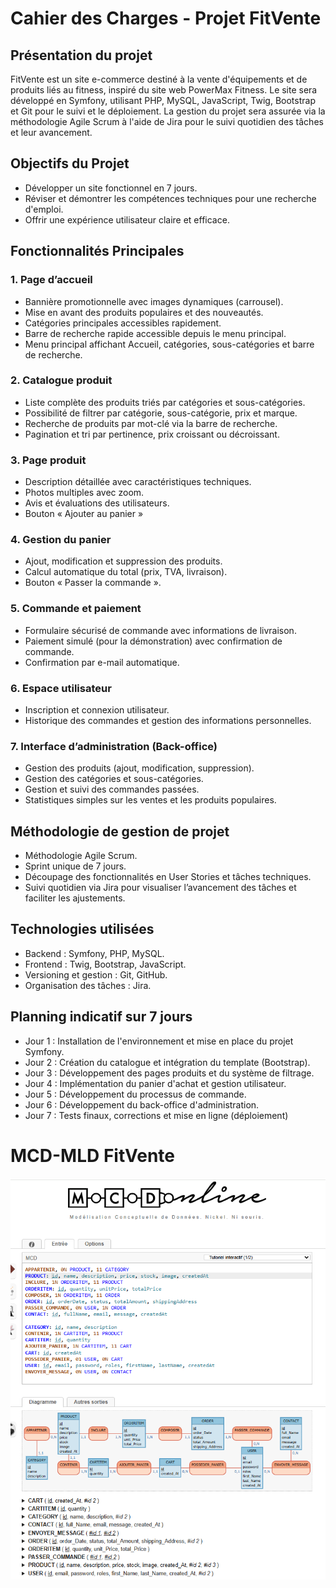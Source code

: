 # Cahier des Charges - Projet FitVente
## Présentation du projet
FitVente est un site e-commerce destiné à la vente d'équipements et de produits liés au fitness, inspiré du site web PowerMax Fitness. Le site sera développé en Symfony, utilisant PHP, MySQL, JavaScript, Twig, Bootstrap et Git pour le suivi et le déploiement. La gestion du projet sera assurée via la méthodologie Agile Scrum à l'aide de Jira pour le suivi quotidien des tâches et leur avancement.

## Objectifs du Projet
- Développer un site fonctionnel en 7 jours.
- Réviser et démontrer les compétences techniques pour une recherche d'emploi.
- Offrir une expérience utilisateur claire et efficace.

## Fonctionnalités Principales

### 1. Page d’accueil
- Bannière promotionnelle avec images dynamiques (carrousel).
- Mise en avant des produits populaires et des nouveautés.
- Catégories principales accessibles rapidement.
- Barre de recherche rapide accessible depuis le menu principal.
- Menu principal affichant Accueil, catégories, sous-catégories et barre de recherche.

### 2. Catalogue produit
- Liste complète des produits triés par catégories et sous-catégories.
- Possibilité de filtrer par catégorie, sous-catégorie, prix et marque.
- Recherche de produits par mot-clé via la barre de recherche.
- Pagination et tri par pertinence, prix croissant ou décroissant.

### 3. Page produit
- Description détaillée avec caractéristiques techniques.
- Photos multiples avec zoom.
- Avis et évaluations des utilisateurs.
- Bouton « Ajouter au panier »

### 4. Gestion du panier
- Ajout, modification et suppression des produits.
- Calcul automatique du total (prix, TVA, livraison).
- Bouton « Passer la commande ».

### 5. Commande et paiement
- Formulaire sécurisé de commande avec informations de livraison.
- Paiement simulé (pour la démonstration) avec confirmation de commande.
- Confirmation par e-mail automatique.

### 6. Espace utilisateur
- Inscription et connexion utilisateur.
- Historique des commandes et gestion des informations personnelles.

### 7. Interface d’administration (Back-office)
- Gestion des produits (ajout, modification, suppression).
- Gestion des catégories et sous-catégories.
- Gestion et suivi des commandes passées.
- Statistiques simples sur les ventes et les produits populaires.

## Méthodologie de gestion de projet
- Méthodologie Agile Scrum.
- Sprint unique de 7 jours.
- Découpage des fonctionnalités en User Stories et tâches techniques.
- Suivi quotidien via Jira pour visualiser l’avancement des tâches et faciliter les ajustements.

## Technologies utilisées
- Backend : Symfony, PHP, MySQL.
- Frontend : Twig, Bootstrap, JavaScript.
- Versioning et gestion : Git, GitHub.
- Organisation des tâches : Jira.

## Planning indicatif sur 7 jours
- Jour 1 : Installation de l'environnement et mise en place du projet Symfony.
- Jour 2 : Création du catalogue et intégration du template (Bootstrap).
- Jour 3 : Développement des pages produits et du système de filtrage.
- Jour 4 : Implémentation du panier d'achat et gestion utilisateur.
- Jour 5 : Développement du processus de commande.
- Jour 6 : Développement du back-office d'administration.
- Jour 7 : Tests finaux, corrections et mise en ligne (déploiement)


# MCD-MLD FitVente

![Alt text](MCD_MLD/MCD-MLD.png)
